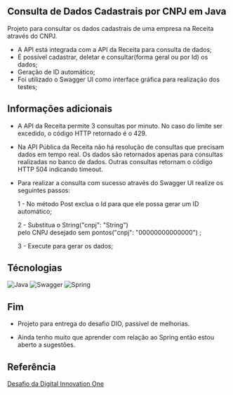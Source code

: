 
## Consulta de Dados Cadastrais por CNPJ em Java

Projeto para consultar os dados cadastrais de uma empresa na Receita através do CNPJ.

- A API está integrada com a API da Receita para consulta de dados;
- É possível cadastrar, deletar e consultar(forma geral ou por Id) os dados;
- Geração de ID automático;
- Foi utilizado o Swagger UI como interface gráfica para realização dos testes;

## Informações adicionais
- A API da Receita permite 3 consultas por minuto. No caso do limite ser excedido, o código HTTP retornado é o 429.

- Na API Pública da Receita não há resolução de consultas que precisam dados em tempo real. Os dados são retornados apenas para consultas realizadas no banco de dados. Outras consultas retornam o código HTTP 504 indicando timeout.

- Para realizar a consulta com sucesso através do Swagger UI realize os seguintes passos:

    1 - No método Post exclua o Id para que ele possa gerar um ID automático;

    2 - Substitua o String("cnpj": "String")  
        pelo CNPJ desejado sem pontos("cnpj": "00000000000000") ;

    3 - Execute para gerar os dados;

## Técnologias 

![Java](https://img.shields.io/badge/java-%23ED8B00.svg?style=for-the-badge&logo=openjdk&logoColor=white)
![Swagger](https://img.shields.io/badge/-Swagger-%23Clojure?style=for-the-badge&logo=swagger&logoColor=white)
![Spring](https://img.shields.io/badge/spring-%236DB33F.svg?style=for-the-badge&logo=spring&logoColor=white)




## Fim

- Projeto para entrega do desafio DIO, passível de melhorias.

- Ainda tenho muito que aprender com relação ao Spring então estou aberto a sugestões.

## Referência

[Desafio da Digital Innovation One](https://web.dio.me/project/explorando-padroes-de-projetos-na-pratica-com-java/learning/153606ac-4b80-42e6-a8a1-8bf117b60617?back=/track/santander-bootcamp-2023-backend-java&tab=undefined&moduleId=undefined)

